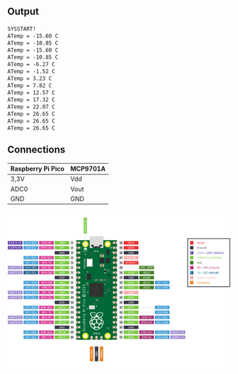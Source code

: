## Output
```
SYSSTART!
ATemp = -15.60 C
ATemp = -10.85 C
ATemp = -15.60 C
ATemp = -10.85 C
ATemp = -6.27 C
ATemp = -1.52 C
ATemp = 3.23 C
ATemp = 7.82 C
ATemp = 12.57 C
ATemp = 17.32 C
ATemp = 22.07 C
ATemp = 26.65 C
ATemp = 26.65 C
ATemp = 26.65 C
```
## Connections

| Raspberry Pi Pico  |       MCP9701A     |
| ------------------ | -------------------|
| 3,3V               | Vdd                |
| ADC0               | Vout               |
| GND                | GND                |

![alt text](https://github.com/DochevM/Raspberry-Pi-Pico/blob/main/Documents/pico-pinout.png)
